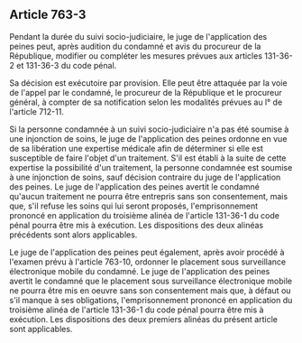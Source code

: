 Article 763-3
----
Pendant la durée du suivi socio-judiciaire, le juge de l'application des peines
peut, après audition du condamné et avis du procureur de la République, modifier
ou compléter les mesures prévues aux articles 131-36-2 et 131-36-3 du code
pénal.

Sa décision est exécutoire par provision. Elle peut être attaquée par la voie de
l'appel par le condamné, le procureur de la République et le procureur général,
à compter de sa notification selon les modalités prévues au l° de l'article
712-11.

Si la personne condamnée à un suivi socio-judiciaire n'a pas été soumise à une
injonction de soins, le juge de l'application des peines ordonne en vue de sa
libération une expertise médicale afin de déterminer si elle est susceptible de
faire l'objet d'un traitement. S'il est établi à la suite de cette expertise la
possibilité d'un traitement, la personne condamnée est soumise à une injonction
de soins, sauf décision contraire du juge de l'application des peines. Le juge
de l'application des peines avertit le condamné qu'aucun traitement ne pourra
être entrepris sans son consentement, mais que, s'il refuse les soins qui lui
seront proposés, l'emprisonnement prononcé en application du troisième alinéa de
l'article 131-36-1 du code pénal pourra être mis à exécution. Les dispositions
des deux alinéas précédents sont alors applicables.

Le juge de l'application des peines peut également, après avoir procédé à
l'examen prévu à l'article 763-10, ordonner le placement sous surveillance
électronique mobile du condamné. Le juge de l'application des peines avertit le
condamné que le placement sous surveillance électronique mobile ne pourra être
mis en oeuvre sans son consentement mais que, à défaut ou s'il manque à ses
obligations, l'emprisonnement prononcé en application du troisième alinéa de
l'article 131-36-1 du code pénal pourra être mis à exécution. Les dispositions
des deux premiers alinéas du présent article sont applicables.
